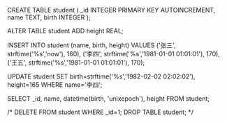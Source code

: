 CREATE TABLE student (
  _id INTEGER PRIMARY KEY AUTOINCREMENT,
  name TEXT,
  birth INTEGER
);

ALTER TABLE student ADD height REAL;

INSERT INTO student (name, birth, height) VALUES ('张三', strftime('%s','now'), 160),  ('李四', strftime('%s','1981-01-01 01:01:01'), 170),  ('王五', strftime('%s','1981-01-01 01:01:01'), 170);

UPDATE student SET birth=strftime('%s','1982-02-02 02:02:02'), height=165 WHERE name='李四';

SELECT _id, name, datetime(birth, 'unixepoch'), height FROM student;

/*
DELETE FROM student WHERE _id=1;
DROP TABLE student;
*/